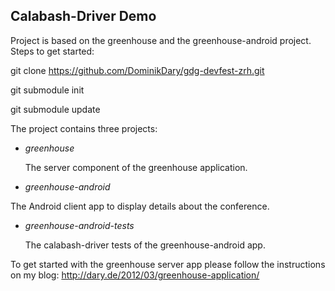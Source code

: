 ## Calabash-Driver Demo

Project is based on the greenhouse and the greenhouse-android project. Steps to get started:

  git clone https://github.com/DominikDary/gdg-devfest-zrh.git

  git submodule init

  git submodule update

The project contains three projects:

* *greenhouse* 

  The server component of the greenhouse application.

* *greenhouse-android* 

The Android client app to display details about the conference.

* *greenhouse-android-tests*

  The calabash-driver tests of the greenhouse-android app.


To get started with the greenhouse server app please follow the instructions on my blog:
http://dary.de/2012/03/greenhouse-application/

